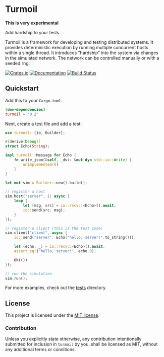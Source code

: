 # Turmoil

**This is very experimental**

Add hardship to your tests.

Turmoil is a framework for developing and testing distributed systems. It
provides deterministic execution by running multiple concurrent hosts within
a single thread. It introduces "hardship" into the system via changes in the
simulated network. The network can be controlled manually or with a seeded rng.

[![Crates.io][crates-badge]][crates-url]
[![Documentation][docs-badge]][docs-url]
[![Build Status][actions-badge]][actions-url]

[crates-badge]: https://img.shields.io/crates/v/turmoil.svg
[crates-url]: https://crates.io/crates/turmoil
[docs-badge]: https://docs.rs/turmoil/badge.svg
[docs-url]: https://docs.rs/turmoil
[actions-badge]: https://github.com/tokio-rs/turmoil/actions/workflows/rust.yml/badge.svg?branch=main
[actions-url]: https://github.com/tokio-rs/turmoil/actions?query=workflow%3ACI+branch%3Amain

## Quickstart

Add this to your `Cargo.toml`.

```toml
[dev-dependencies]
turmoil = "0.2"
```

Next, create a test file and add a test:

```rust
use turmoil::{io, Builder};

#[derive(Debug)]
struct Echo(String);

impl turmoil::Message for Echo {
    fn write_json(&self, _dst: &mut dyn std::io::Write) {
        unimplemented!()
    }
}

let mut sim = Builder::new().build();

// register a host
sim.host("server", || async {
    loop {
        let (msg, src) = io::recv::<Echo>().await;
        io::send(src, msg);
    }
});

// register a client (this is the test code)
sim.client("client", async {
    io::send("server", Echo("hello, server!".to_string()));

    let (echo, _) = io::recv::<Echo>().await;
    assert_eq!("hello, server!", echo.0);

    Ok(())
});

// run the simulation
sim.run();
```

For more examples, check out the [tests](tests) directory.

## License

This project is licensed under the [MIT license](LICENSE).

### Contribution

Unless you explicitly state otherwise, any contribution intentionally
submitted for inclusion in `turmoil` by you, shall be licensed as MIT,
without any additional terms or conditions.
